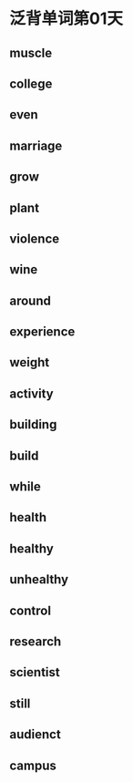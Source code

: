 # 泛背单词第01天

## muscle

## college

## even

## marriage

## grow

## plant

## violence

## wine

## around

## experience

## weight

## activity

## building

## build

## while

## health

## healthy

## unhealthy

## control

## research

## scientist

## still

## audienct

## campus




